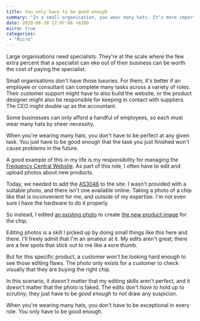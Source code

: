 ```yaml
---
title: You only have to be good enough
summary: "In a small organisation, you wear many hats. It's more important to have a diverse set of skills than to be a specialist."
date: 2020-06-30 17:07:08 +0100
micro: true
categories:
 - "Micro"
---
```

Large organisations need specialists. They're at the scale where the few extra percent that a specialist can eke out of their business can be worth the cost of paying the specialist.

Small organisations don't have those luxuries. For them, it's better if an employee or consultant can complete many tasks across a variety of roles. Their customer support might have to also build the website, or the product designer might also be responsible for keeping in contact with suppliers. The CEO might double up as the accountant.

Some businesses can only afford a handful of employees, so each must wear many hats by sheer necessity.

When you're wearing many hats, you don't have to be perfect at any given task. You just have to be good enough that the task you just finished won't cause problems in the future.

A good example of this in my life is my responsibility for managing the [Frequency Central Website](/new-frequency-central-website/). As part of this role, I often have to edit and upload photos about new products.

Today, we needed to add the [AS3046](https://frequencycentral.co.uk/product/as3046/) to the site. I wasn't provided with a suitable photo, and there isn't one available online. Taking a photo of a chip like that is inconvenient for me, and outside of my expertise. I'm not even sure I have the hardware to do it properly.

So instead, I edited [an existing photo](https://frequencycentral.co.uk/wp-content/uploads/AS3340.jpg) to create [the new product image](https://frequencycentral.co.uk/wp-content/uploads/AS3046.jpg) for the chip.

Editing photos is a skill I picked up by doing small things like this here and there. I'll freely admit that I'm an amateur at it. My edits aren't great; there are a few spots that stick out to me like a sore thumb.

But for this specific product, a customer won't be looking hard enough to see those editing flaws. The photo only exists for a customer to check visually that they are buying the right chip.

In this scenario, it *doesn't matter* that my editing skills aren't perfect, and it doesn't matter that the photo is faked. The edits don't *have to* hold up to scrutiny; they just have to be *good enough* to not draw any suspicion.

When you're wearing many hats, you don't have to be exceptional in every role. You only have to be good enough.

